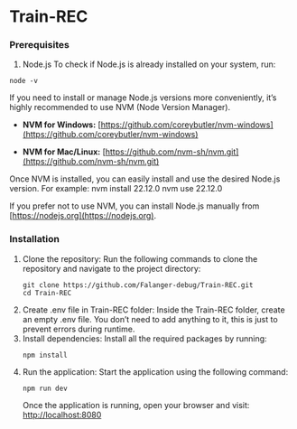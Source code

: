 # Train-REC
### Prerequisites 
1. Node.js
  To check if Node.js is already installed on your system, run:
  ```
  node -v  
  ```
  If you need to install or manage Node.js versions more conveniently, it’s highly recommended to use NVM (Node Version Manager).
  - **NVM for Windows:**
  [https://github.com/coreybutler/nvm-windows](https://github.com/coreybutler/nvm-windows)
  
  - **NVM for Mac/Linux:**
  [https://github.com/nvm-sh/nvm.git](https://github.com/nvm-sh/nvm.git)

  Once NVM is installed, you can easily install and use the desired Node.js version. For example:
  nvm install 22.12.0
  nvm use 22.12.0
  
  If you prefer not to use NVM, you can install Node.js manually from [https://nodejs.org](https://nodejs.org).
### Installation
1. Clone the repository:
   Run the following commands to clone the repository and navigate to the project directory:
   ```
   git clone https://github.com/Falanger-debug/Train-REC.git
   cd Train-REC
   ```
3. Create .env file in Train-REC folder:
   Inside the Train-REC folder, create an empty .env file. You don’t need to add anything to it, this is just to prevent errors during runtime.
4. Install dependencies:
   Install all the required packages by running:
   ```
   npm install
   ```
6. Run the application:
   Start the application using the following command:
   ```
   npm run dev
   ```
   Once the application is running, open your browser and visit:
   [http://localhost:8080](http://localhost:8080)
   
